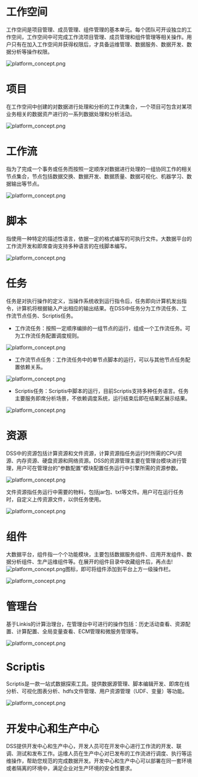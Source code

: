 # 工作空间

工作空间是项目管理、成员管理、组件管理的基本单元。每个团队可开设独立的工作空间，工作空间中可完成工作流项目管理、成员管理和组件管理等相关操作。用户只有在加入工作空间并获得权限后，才具备运维管理、数据服务、数据开发、数据分析等操作权限。

![platform_concept.png](images/dssConcept/platform_concept_01.png)

# 项目

在工作空间中创建的对数据进行处理和分析的工作流集合，一个项目可包含对某项业务相关的数据资产进行的一系列数据处理和分析活动。

![platform_concept.png](images/dssConcept/platform_concept_02.png)


# 工作流

指为了完成一个事务或任务而按照一定顺序对数据进行处理的一组协同工作的相关节点集合，节点包括数据交换、数据开发、数据质量、数据可视化、机器学习、数据输出等节点。

![platform_concept.png](images/dssConcept/platform_concept_03.png)

# 脚本

指使用一种特定的描述性语言，依据一定的格式编写的可执行文件。大数据平台的工作流开发和即席查询支持多种语言的在线脚本编写。

![platform_concept.png](images/dssConcept/platform_concept_04.png)

# 任务

任务是对执行操作的定义，当操作系统收到运行指令后，任务即向计算机发出指令，计算机将根据输入产出相应的输出结果。在DSS中任务分为工作流任务、工作流节点任务、Scriptis任务。

* 工作流任务：按照一定顺序编排的一组节点的运行，组成一个工作流任务。可为工作流任务配置调度规则。

![platform_concept.png](images/dssConcept/platform_concept_05.png)

* 工作流节点任务：工作流任务中的单节点脚本的运行，可以与其他节点任务配置依赖关系。

![platform_concept.png](images/dssConcept/platform_concept_06.png)

* Scriptis任务：Scriptis中脚本的运行，目前Scriptis支持多种任务语言。任务主要服务即席分析场景，不依赖调度系统，运行结束后即在结果区展示结果。

![platform_concept.png](images/dssConcept/platform_concept_07.png)

# 资源

DSS中的资源包括计算资源和文件资源，计算资源指任务运行时所需的CPU资源、内存资源、硬盘资源和网络资源。DSS的资源管理主要在管理台模块进行管理，用户可在管理台的"参数配置"模块配置任务运行中引擎所需的资源参数。

![platform_concept.png](images/dssConcept/platform_concept_08.png)

文件资源指任务运行中需要的物料，包括jar包、txt等文件。用户可在运行任务时，自定义上传资源文件，以供任务使用。

![platform_concept.png](images/dssConcept/platform_concept_09.png)



# 组件

大数据平台，组件指一个个功能模块，主要包括数据服务组件、应用开发组件、数据分析组件、生产运维组件等。在展开的组件目录中收藏组件后，再点击!![platform_concept.png](images/dssConcept/icon.png)图标，即可将组件添加到平台上方一级操作栏。

![platform_concept.png](images/dssConcept/platform_concept_10.png)


# 管理台

基于Linkis的计算治理台，在管理台中可进行的操作包括：历史活动查看、资源配置、计算配置、全局变量查看、ECM管理和微服务管理等。

![platform_concept.png](images/dssConcept/platform_concept_11.png)

# Scriptis

Scriptis是一款一站式数据探索工具。提供数据源管理、脚本编辑开发、即席在线分析、可视化图表分析、hdfs文件管理、用户资源管理（UDF、变量）等功能。

![platform_concept.png](images/dssConcept/platform_concept_12.png)


# **开发中心和生产中心**

DSS提供开发中心和生产中心，开发人员可在开发中心进行工作流的开发、联调、测试和发布工作。运维人员在生产中心对已发布的工作流进行调度、执行等运维操作，帮助您规范的完成数据开发。开发中心和生产中心可以部署在同一套环境或者隔离的环境中，满足企业对生产环境的安全性要求。

